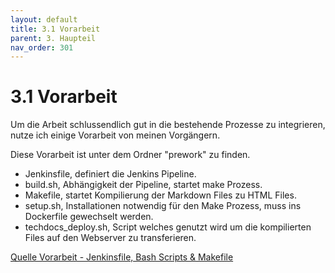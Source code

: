 ```yaml
---
layout: default
title: 3.1 Vorarbeit
parent: 3. Haupteil
nav_order: 301
---
```


# 3.1 Vorarbeit

Um die Arbeit schlussendlich gut in die bestehende Prozesse zu integrieren, nutze ich einige Vorarbeit von meinen Vorgängern.

Diese Vorarbeit ist unter dem Ordner "prework" zu finden.

* Jenkinsfile, definiert die Jenkins Pipeline.
* build.sh, Abhängigkeit der Pipeline, startet make Prozess.
* Makefile, startet Kompilierung der Markdown Files zu HTML Files.
* setup.sh, Installationen notwendig für den Make Prozess, muss ins Dockerfile gewechselt werden.
* techdocs_deploy.sh, Script welches genutzt wird um die kompilierten Files auf den Webserver zu transferieren.

[Quelle Vorarbeit - Jenkinsfile, Bash Scripts & Makefile](../anhang/quellen.html#531-jenkinsfile-bash-scripts--makefile)